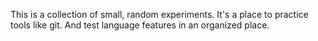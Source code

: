 This is a collection of small, random experiments. It's a place to practice tools like git. And test language features in an organized place.
